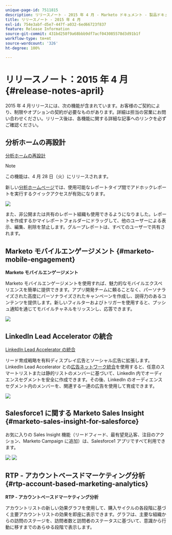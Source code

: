 ```yaml
---
unique-page-id: 7511815
description: リリースノート - 2015 年 4 月 - Marketo ドキュメント - 製品ドキュメント
title: リリースノート - 2015 年 4 月
exl-id: 754e3abf-d5e7-447f-a032-6ed66723f837
feature: Release Information
source-git-commit: 431bd258f9a68bbb9df7acf043085578d3d91b1f
workflow-type: tm+mt
source-wordcount: '326'
ht-degree: 100%

---
```


# リリースノート：2015 年 4 月 {#release-notes-april}

2015 年 4 月リリースには、次の機能が含まれています。お客様のご契約により、制限やオプションの契約が必要なものがあります。詳細は担当の営業にお問い合わせください。リリース後は、各機能に関する詳細な記事へのリンクを必ずご確認ください。

## 分析ホームの再設計

[分析ホームの再設計](/help/marketo/product-docs/reporting/basic-reporting/creating-reports/navigating-the-analytics-home-page.md)

>[!NOTE]
>
>この機能は、4 月 28 日（火）にリリースされます。

新しい[分析ホームページ](/help/marketo/product-docs/reporting/basic-reporting/creating-reports/navigating-the-analytics-home-page.md)では、使用可能なレポートタイプ間でアドホックレポートを実行するクイックアクセスが有効になります。

![](assets/image2015-4-20-11-3a18-3a8.png)

また、非公開または共有のレポート組織も使用できるようになりました。レポートを作成するかマイレポートフォルダーにドラッグして、他のユーザーによる表示、編集、削除を禁止します。グループレポートは、すべてのユーザーで共有されます。

## Marketo モバイルエンゲージメント {#marketo-mobile-engagement}

**Marketo モバイルエンゲージメント**

Marketo モバイルエンゲージメントを使用すれば、魅力的なモバイルエクスペリエンスを簡単に提供できます。アプリ開発チームに頼ることなく、パーソナライズされた高度にパーソナライズされたキャンペーンを作成し、説得力のあるコンテンツを提供します。新しいフィルターおよびトリガーを使用すると、プッシュ通知を通じてモバイルチャネルをリッスンし、応答できます。

![](assets/image2015-4-20-11-3a16-3a55.png)

## LinkedIn Lead Accelerator の統合

[LinkedIn Lead Accelerator の統合](/help/marketo/product-docs/demand-generation/social/social-functions/use-a-marketo-list-or-smart-list-as-a-linkedin-audience-segment.md)

リード育成戦略を有料ディスプレイ広告とソーシャル広告に拡張します。LinkedIn Lead Accelerator との[広告ネットワーク統合](/help/marketo/product-docs/demand-generation/ad-network-integrations/add-linkedin-matched-audiences-as-a-launchpoint-service.md)を使用すると、任意のスマートリストまたは静的リストのメンバーに基づいて、LinkedIn 内でオーディエンスセグメントを安全に作成できます。その後、LinkedIn のオーディエンスセグメント内のメンバーを、関連する一連の広告を使用して育成できます。

![](assets/image2015-4-20-11-3a3-3a27.png)

## Salesforce1 に関する Marketo Sales Insight  {#marketo-sales-insight-for-salesforce}

お気に入りの Sales Insight 機能（リードフィード、最有望見込客、注目のアクション、Marketo Campaign に追加）は、Salesforce1 アプリですべて利用できます。

![](assets/image2015-4-20-11-3a11-3a37.png) ![](assets/image2015-4-20-11-3a15-3a16.png)

## RTP - アカウントベースドマーケティング分析 {#rtp-account-based-marketing-analytics}

**RTP - アカウントベースドマーケティング分析**

アカウントリストの新しい効果グラフを使用して、購入サイクルの各段階に基づく主要アカウントリストの効果を即座に表示できます。グラフは、主要な組織からの訪問のステージを、訪問者数と訪問者のステータスに基づいて、意識から行動に移すまでのあらゆる段階で表示します。
